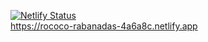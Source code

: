 [![Netlify Status](https://api.netlify.com/api/v1/badges/c52e4f30-be7f-4bca-a7b4-63710f196913/deploy-status)](https://app.netlify.com/sites/rococo-rabanadas-4a6a8c/deploys)
<br />
https://rococo-rabanadas-4a6a8c.netlify.app
